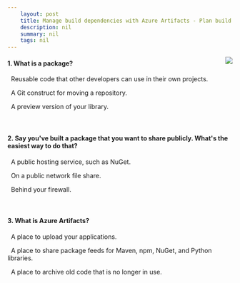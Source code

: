 ```yaml
---
    layout: post
    title: Manage build dependencies with Azure Artifacts - Plan build dependencies for your pipeline
    description: nil
    summary: nil
    tags: nil
---
```



 <a target="_blank" href="https://docs.microsoft.com/en-us/learn/modules/manage-build-dependencies/2-plan-build-dependencies-for-your-pipeline/"><i class="fas fa-external-link-alt"></i> </a>
 <img align="right" src="https://docs.microsoft.com/en-us/learn/achievements/azure-devops/manage-dependencies-in-your-build-pipeline.svg">
####  1. What is a package?


<i class='fas fa-check-square' style='color: Dodgerblue;'></i> &nbsp;&nbsp;Reusable code that other developers can use in their own projects.

<i class='far fa-square'></i> &nbsp;&nbsp;A Git construct for moving a repository.

<i class='far fa-square'></i> &nbsp;&nbsp;A preview version of your library.
<br />
<br />
<br />

####  2. Say you've built a package that you want to share publicly. What's the easiest way to do that?


<i class='fas fa-check-square' style='color: Dodgerblue;'></i> &nbsp;&nbsp;A public hosting service, such as NuGet.

<i class='far fa-square'></i> &nbsp;&nbsp;On a public network file share.

<i class='far fa-square'></i> &nbsp;&nbsp;Behind your firewall.
<br />
<br />
<br />

####  3. What is Azure Artifacts?


<i class='far fa-square'></i> &nbsp;&nbsp;A place to upload your applications.

<i class='fas fa-check-square' style='color: Dodgerblue;'></i> &nbsp;&nbsp;A place to share package feeds for Maven, npm, NuGet, and Python libraries.

<i class='far fa-square'></i> &nbsp;&nbsp;A place to archive old code that is no longer in use.
<br />
<br />
<br />
